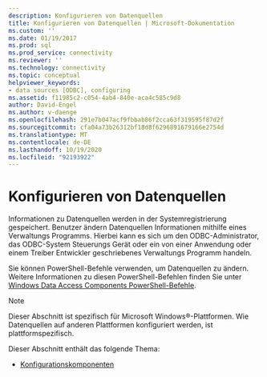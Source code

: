 ```yaml
---
description: Konfigurieren von Datenquellen
title: Konfigurieren von Datenquellen | Microsoft-Dokumentation
ms.custom: ''
ms.date: 01/19/2017
ms.prod: sql
ms.prod_service: connectivity
ms.reviewer: ''
ms.technology: connectivity
ms.topic: conceptual
helpviewer_keywords:
- data sources [ODBC], configuring
ms.assetid: f11985c2-c054-4ab4-840e-aca4c585c9d8
author: David-Engel
ms.author: v-daenge
ms.openlocfilehash: 291e7b047acf9fbbab86f2cca63f319595f87d2f
ms.sourcegitcommit: cfa04a73b26312bf18d8f6296891679166e2754d
ms.translationtype: MT
ms.contentlocale: de-DE
ms.lasthandoff: 10/19/2020
ms.locfileid: "92193922"
---
```

# <a name="configuring-data-sources"></a>Konfigurieren von Datenquellen
Informationen zu Datenquellen werden in der Systemregistrierung gespeichert. Benutzer ändern Datenquellen Informationen mithilfe eines Verwaltungs Programms. Hierbei kann es sich um den ODBC-Administrator, das ODBC-System Steuerungs Gerät oder ein von einer Anwendung oder einem Treiber Entwickler geschriebenes Verwaltungs Programm handeln.  
  
 Sie können PowerShell-Befehle verwenden, um Datenquellen zu ändern. Weitere Informationen zu diesen PowerShell-Befehlen finden Sie unter [Windows Data Access Components PowerShell-Befehle](/previous-versions/windows/desktop/jj134064(v=vs.85)).  
  
> [!NOTE]  
>  Dieser Abschnitt ist spezifisch für Microsoft Windows®-Plattformen. Wie Datenquellen auf anderen Plattformen konfiguriert werden, ist plattformspezifisch.  
  
 Dieser Abschnitt enthält das folgende Thema:  
  
-   [Konfigurationskomponenten](../../../odbc/reference/install/configuration-components.md)